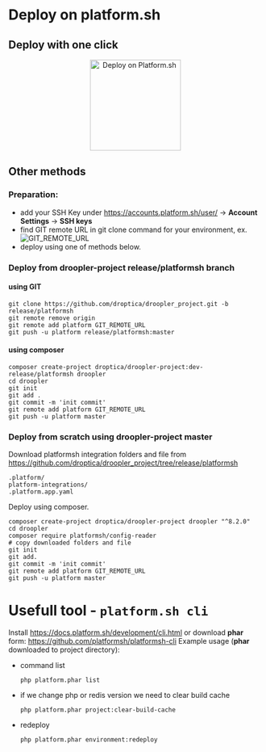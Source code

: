 
# Deploy on platform.sh

## Deploy with one click

<p align="center">
<a href="https://console.platform.sh/projects/create-project?template=https://raw.githubusercontent.com/droptica/droopler_project/release/platformsh/platform.template.yaml">
    <img src="https://platform.sh/images/deploy/lg-blue.svg" alt="Deploy on Platform.sh" width="180px" />
</a>
</p>

## Other methods
### Preparation:
- add your SSH Key under https://accounts.platform.sh/user/ -> **Account Settings** -> **SSH keys**
- find GIT remote URL in git clone command for your environment, ex.
![GIT_REMOTE_URL](git-remote-url.png)
- deploy using one of methods below.

### Deploy from droopler-project release/platformsh branch
#### using GIT
```
git clone https://github.com/droptica/droopler_project.git -b release/platformsh
git remote remove origin
git remote add platform GIT_REMOTE_URL
git push -u platform release/platformsh:master
```
#### using composer
```
composer create-project droptica/droopler-project:dev-release/platformsh droopler
cd droopler
git init
git add .
git commit -m 'init commit'
git remote add platform GIT_REMOTE_URL
git push -u platform master
```

### Deploy from scratch using droopler-project master
Download platformsh integration folders and file from
https://github.com/droptica/droopler_project/tree/release/platformsh
```
.platform/
platform-integrations/
.platform.app.yaml
```
Deploy using composer.
```
composer create-project droptica/droopler-project droopler "^8.2.0"
cd droopler
composer require platformsh/config-reader
# copy downloaded folders and file
git init
git add.
git commit -m 'init commit'
git remote add platform GIT_REMOTE_URL
git push -u platform master
```

# Usefull tool - `platform.sh cli`
Install https://docs.platform.sh/development/cli.html or download **phar** form: https://github.com/platformsh/platformsh-cli
Example usage (**phar** downloaded to project directory):

- command list
	```
	php platform.phar list
	```
- if we change php or redis version we need to clear build cache
	```
	php platform.phar project:clear-build-cache
	```
- redeploy
	```
	php platform.phar environment:redeploy
	```
